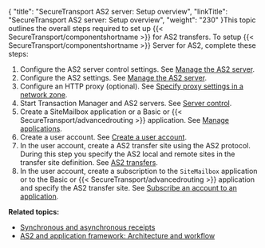 {
    "title": "SecureTransport AS2 server: Setup overview",
    "linkTitle": "SecureTransport AS2 server: Setup overview",
    "weight": "230"
}This topic outlines the overall steps required to set up {{< SecureTransport/componentshortname  >}} for AS2 transfers. To setup {{< SecureTransport/componentshortname  >}} Server for AS2, complete these steps:

1.  Configure the AS2 server control settings.
    See [Manage the AS2 server](../../../operations_menu/extended_server_control/ext_servercontrol-add-as2).
2.  Configure the AS2 settings. See [Manage the AS2 server](../../../operations_menu/extended_server_control/ext_servercontrol-add-as2).
3.  Configure an HTTP proxy (optional). See [Specify proxy settings in a network zone](../../../c_st_setup/c_st_networkzones/t_st_networkzones#Specify3).
4.  Start Transaction Manager and AS2 servers. See [Server control](../../../operations_menu/extended_server_control).
5.  Create a SiteMailbox application or a Basic or {{< SecureTransport/advancedrouting >}} application. See [Manage applications]().
6.  Create a user account. See [Create a user account](../../../accounts/useraccounts/t_st_create_user_account#Unlicens).
7.  In the user account, create a AS2 transfer site using the AS2 protocol. During this step you specify the AS2 local and remote sites in the transfer site definition. See [AS2 transfers](../../).
8.  In the user account, create a subscription to the `SiteMailbox` application or to the Basic or {{< SecureTransport/advancedrouting >}} application and specify the AS2 transfer site. See [Subscribe an account to an application](../../../accounts/c_st_subscriptions/t_st_subscriptions#Subscrib).

**Related topics:**

-   [Synchronous and asynchronous receipts](../c_st_synchronous_asynchronous_receipts)
-   [AS2 and application framework: Architecture and workflow](../c_st_as2_application_framework_architecture_workflow)
